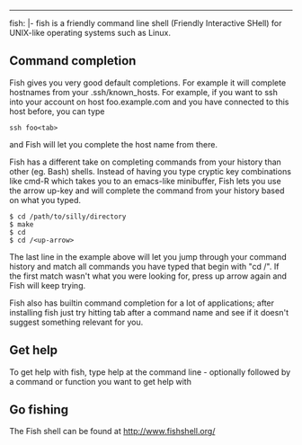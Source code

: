 --- 
fish: |-
  fish is a friendly command line shell (Friendly Interactive SHell) for UNIX-like operating systems such as Linux.
  
  Command completion
  ------------------
  
  Fish gives you very good default completions. For example it will complete hostnames from your .ssh/known_hosts. For example, if you want to ssh into your account on host foo.example.com and you have connected to this host before, you can type
  
    ssh foo<tab>
  
  and Fish will let you complete the host name from there.
  
  Fish has a different take on completing commands from your history than other (eg. Bash) shells. Instead of having you type cryptic key combinations like cmd-R which takes you to an emacs-like minibuffer, Fish lets you use the arrow up-key and will complete the command from your history based on what you typed.
  
    $ cd /path/to/silly/directory
    $ make
    $ cd 
    $ cd /<up-arrow>
  
  The last line in the example above will let you jump through your command history and match all commands you have typed that begin with "cd /". If the first match wasn't what you were looking for, press up arrow again and Fish will keep trying. 
  
  Fish also has builtin command completion for a lot of applications; after installing fish just try hitting tab after a command name and see if it doesn't suggest something relevant for you.
  
  Get help
  --------
  To get help with fish, type help at the command line - optionally followed by a command or function you want to get help with
  
  Go fishing
  ----------
  The Fish shell can be found at http://www.fishshell.org/
